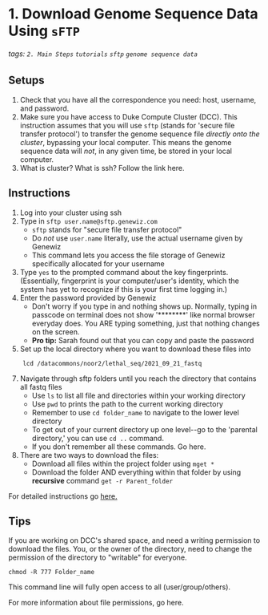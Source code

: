 # 1. Download Genome Sequence Data Using `sFTP`
###### tags: `2. Main Steps` `tutorials` `sftp` `genome sequence data`

## Setups
1. Check that you have all the correspondence you need: host, username, and password. 
2. Make sure you have access to Duke Compute Cluster (DCC). This instruction assumes that you will use `sftp` (stands for 'secure file transfer protocol') to transfer the genome sequence file *directly onto the cluster*, bypassing your local computer. This means the genome sequence data will *not*, in any given time, be stored in your local computer.
3. What is cluster? What is ssh? Follow the link here. 


## Instructions
1. Log into your cluster using ssh 
2. Type in `sftp user.name@sftp.genewiz.com`
    * `sftp` stands for "secure file transfer protocol"
    * Do *not* use `user.name` literally, use the actual username given by Genewiz
    * This command lets you access the file storage of Genewiz specifically allocated for your username
3. Type `yes` to the prompted command about the key fingerprints. (Essentially, fingerprint is your computer/user's identity, which the system has yet to recognize if this is your first time logging in.)
4. Enter the password provided by Genewiz 
    * Don't worry if you type in and nothing shows up. Normally, typing in passcode on terminal does not show '********' like normal browser everyday does. You ARE typing something, just that nothing changes on the screen.
    * **Pro tip:** Sarah found out that you can copy and paste the password
6. Set up the local directory where you want to download these files into
```
    lcd /datacommons/noor2/lethal_seq/2021_09_21_fastq
```
7. Navigate through sftp folders until you reach the directory that contains all fastq files
    * Use `ls` to list all file and directories within your working directory
    * Use `pwd` to prints the path to the current working directory
    * Remember to use `cd folder_name` to navigate to the lower level directory
    * To get out of your current directory up one level--go to the 'parental directory,' you can use `cd ..` command.
    * If you don't remember all these commands. Go here. 
9. There are two ways to download the files:
    * Download all files within the project folder using `mget *` 
    * Download the folder AND everything within that folder by using **recursive** command `get -r Parent_folder`
    
    
For detailed instructions go [here.](https://f.hubspotusercontent00.net/hubfs/3478602/Sell%20Sheet%20Collateral%20Library/NGS/NGS%20User%20Guides/NGS_sFTP-Data-Download-Guide_Option%201_Nov03_2020.pdf)

## Tips
If you are working on DCC's shared space, and need a writing permission to download the files. You, or the owner of the directory, need to change the permission of the directory to "writable" for everyone. 

    chmod -R 777 Folder_name

This command line will fully open access to all (user/group/others).

For more information about file permissions, go here. 